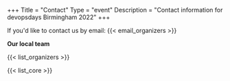 +++
Title = "Contact"
Type = "event"
Description = "Contact information for devopsdays Birmingham 2022"
+++

If you'd like to contact us by email: {{< email_organizers >}}

**Our local team**

{{< list_organizers >}}


{{< list_core >}}
